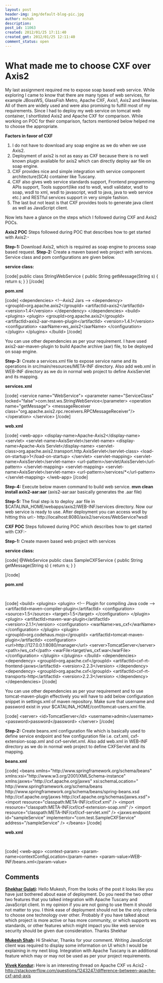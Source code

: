 ```yaml
---
layout: post
header-img: img/default-blog-pic.jpg
author: mshah
description: 
post_id: 11063
created: 2012/01/25 17:11:40
created_gmt: 2012/01/25 12:11:40
comment_status: open
---
```


# What made me to choose CXF over Axis2

<p>My last assignment required me to expose soap based web service. While exploring I came to know that there are many types of web services, for example  JBossWS, GlassFish Metro, Apache CXF, Axis1, Axis2 and likewise. All of them are widely used and were also promising to fulfill most of my requirements. Since I had to deploy my web service on tomcat web container, I shortlisted Axis2 and Apache CXF for comparison. While working on POC for their comparison, factors mentioned below helped me to choose the appropriate.</p>
<p><strong>Factors in favor of CXF</strong>
<!--more-->
<ol>
    <li>I do not have to download any soap engine as we do when we use Axis2.</li>
    <li>Deployment of axis2 is not as easy as CXF because there is no well known plugin available for axis2 which can directly deploy aar file on soap engine.</li>
    <li>CXF provides nice and simple integration with service component architecture(SCA) container like Tuscany.</li>
    <li>CXF also gives web service standards support, Frontend programming APIs support, Tools support(like xsd to wsdl, wsdl validator, wsdl to soap, wsdl to xml, wsdl to javascript, wsdl to java, java to web service  etc.) and RESTful services support in very simple fashion.</li>
    <li>The last but not least is that CXF provides tools to generate java client as well as JavaScript client.</li></p>
<p></ol>
Now lets have a glance on the steps which I followed during CXF and Axis2 POCs.</p>
<p><strong>Axis2 POC</strong>
Steps followed during POC that describes how to get started with Axis2:-</p>
<p><strong>Step-1:</strong> Download Axis2, which is required as soap engine to process soap based request.
<strong>Step-2:</strong> Create a maven based web project with services. Service class and pom configurations are given below.</p>
<p><strong>service class:</strong></p>
<p>[code]
public class StringWebService {
    public String getMessage(String s) {
        return s;
    }
}
[/code]</p>
<p><strong>pom.xml</strong></p>
<p>[code]
&lt;dependencies&gt;
        &lt;!--Axis2 Jars --&gt;
        &lt;dependency&gt;
            &lt;groupId&gt;org.apache.axis2&lt;/groupId&gt;
            &lt;artifactId&gt;axis2&lt;/artifactId&gt;
            &lt;version&gt;1.4&lt;/version&gt;
        &lt;/dependency&gt;
    &lt;/dependencies&gt;
    &lt;build&gt;
        &lt;plugins&gt;
            &lt;plugin&gt;
                &lt;groupId&gt;org.apache.axis2&lt;/groupId&gt;
                &lt;artifactId&gt;axis2-aar-maven-plugin&lt;/artifactId&gt;
                &lt;version&gt;1.4.1&lt;/version&gt;
                &lt;configuration&gt;
                    &lt;aarName&gt;ws_axis2&lt;/aarName&gt;
                &lt;/configuration&gt;
            &lt;/plugin&gt;
        &lt;/plugins&gt;
    &lt;/build&gt;
[/code]</p>
<p>You can use other dependencies as per your requirement. I have used axis2-aar-maven-plugin to build Apache archive (aar) file, to be deployed on soap engine.</p>
<p><strong>Step-3:</strong> Create a services.xml file to expose service name and its operations in src/main/resources/META-INF directory. Also add web.xml in WEB-INF directory as we do in normal web project to define AxisServlet and its mapping.</p>
<p><strong>services.xml</strong></p>
<p>[code]
&lt;service name=&quot;WebService&quot;&gt;
    &lt;parameter name=&quot;ServiceClass&quot; locked=&quot;false&quot;&gt;com.test.ws.StringWebService&lt;/parameter&gt;
    &lt;operation name=&quot;getMessage&quot;&gt;
        &lt;messageReceiver class=&quot;org.apache.axis2.rpc.receivers.RPCMessageReceiver&quot;/&gt;
    &lt;/operation&gt;
&lt;/service&gt;
[/code]</p>
<p><strong>web.xml</strong></p>
<p>[code]
&lt;web-app&gt;
    &lt;display-name&gt;Apache-Axis2&lt;/display-name&gt;
    &lt;servlet&gt;
        &lt;servlet-name&gt;AxisServlet&lt;/servlet-name&gt;
        &lt;display-name&gt;Apache-Axis Servlet&lt;/display-name&gt;
        &lt;servlet-class&gt;org.apache.axis2.transport.http.AxisServlet&lt;/servlet-class&gt;
        &lt;load-on-startup&gt;1&lt;/load-on-startup&gt;
    &lt;/servlet&gt;
    &lt;servlet-mapping&gt;
        &lt;servlet-name&gt;AxisServlet&lt;/servlet-name&gt;
        &lt;url-pattern&gt;/servlet/AxisServlet&lt;/url-pattern&gt;
    &lt;/servlet-mapping&gt;
    &lt;servlet-mapping&gt;
        &lt;servlet-name&gt;AxisServlet&lt;/servlet-name&gt;
        &lt;url-pattern&gt;/services/*&lt;/url-pattern&gt;
    &lt;/servlet-mapping&gt;
&lt;/web-app&gt;
[/code]</p>
<p><strong>Step-4:</strong> Execute below maven command to build web service.
<strong>mvn clean install axis2-aar:aar</strong>
(axis2-aar:aar basically generates the .aar file)</p>
<p><strong>Step-5:</strong> The final step is to deploy .aar file in $CATALINA_HOME/webapps/axis2/WEB-INF/services directory. Now our web service is ready to use.
After deployment you can access wsdl by hitting this url:- http://localhost:8080/axis2/services/WebService?wsdl</p>
<p><strong>CXF POC</strong>
Steps followed during POC which describes how to get started with CXF:-</p>
<p><strong>Step-1:</strong> Create maven based web project with services</p>
<p><strong>service class:</strong></p>
<p>[code]
@WebService
public class SampleCXFService {
    public String getMessage(String s) {
        return s;
    }
}</p>
<p>[/code]</p>
<p><strong>pom.xml</strong></p>
<p>&nbsp;</p>
<p>[code]
&lt;build&gt;
        &lt;plugins&gt;
            &lt;plugin&gt;
                &lt;!-- Plugin for compiling Java code --&gt;
                &lt;artifactId&gt;maven-compiler-plugin&lt;/artifactId&gt;
                &lt;configuration&gt;
                    &lt;source&gt;1.5&lt;/source&gt;
                    &lt;target&gt;1.5&lt;/target&gt;
                &lt;/configuration&gt;
            &lt;/plugin&gt;
            &lt;plugin&gt;
                &lt;artifactId&gt;maven-war-plugin&lt;/artifactId&gt;
                &lt;version&gt;2.1.1&lt;/version&gt;
                &lt;configuration&gt;
                    &lt;warName&gt;ws_cxf&lt;/warName&gt;
                &lt;/configuration&gt;
            &lt;/plugin&gt;
            &lt;plugin&gt;
                &lt;groupId&gt;org.codehaus.mojo&lt;/groupId&gt;
                &lt;artifactId&gt;tomcat-maven-plugin&lt;/artifactId&gt;
                &lt;configuration&gt;
                    &lt;url&gt;http://127.0.0.1:8080/manager&lt;/url&gt;
                    &lt;server&gt;TomcatServer&lt;/server&gt;
                    &lt;path&gt;/ws_cxf&lt;/path&gt;
                    &lt;warFile&gt;target/ws_cxf.war&lt;/warFile&gt;
                &lt;/configuration&gt;
            &lt;/plugin&gt;
        &lt;/plugins&gt;
    &lt;/build&gt;
    &lt;dependencies&gt;
        &lt;dependency&gt;
            &lt;groupId&gt;org.apache.cxf&lt;/groupId&gt;
            &lt;artifactId&gt;cxf-rt-frontend-jaxws&lt;/artifactId&gt;
            &lt;version&gt;2.2.3&lt;/version&gt;
        &lt;/dependency&gt;
        &lt;dependency&gt;
            &lt;groupId&gt;org.apache.cxf&lt;/groupId&gt;
            &lt;artifactId&gt;cxf-rt-transports-http&lt;/artifactId&gt;
            &lt;version&gt;2.2.3&lt;/version&gt;
        &lt;/dependency&gt;
    &lt;/dependencies&gt;
[/code]</p>
<p>You can use other dependencies as per your requirement and to use tomcat-maven-plugin effectively you will have to add below configuration snippet in settings.xml of maven repository. Make sure that username and password exist in your $CATALINA_HOME/conf/tomcat-users.xml file.</p>
<p>[code]
&lt;server&gt;
    &lt;id&gt;TomcatServer&lt;/id&gt;
    &lt;username&gt;admin&lt;/username&gt;
    &lt;password&gt;password&lt;/password&gt;
&lt;/server&gt;
[/code]</p>
<p><strong>Step-2:</strong> Create beans.xml configuration file which is basically used to define service endpoint and few configuration file i.e. cxf.xml, cxf-extension-soap.xml and cxf-servlet.xml. Also add web.xml in WEB-INF directory as we do in normal web project to define CXFServlet and its mapping.</p>
<p><strong>beans.xml</strong></p>
<p>[code]
&lt;beans xmlns=&quot;http://www.springframework.org/schema/beans&quot;
    xmlns:xsi=&quot;http://www.w3.org/2001/XMLSchema-instance&quot;
    xmlns:jaxws=&quot;http://cxf.apache.org/jaxws&quot;
    xsi:schemaLocation=&quot;
http://www.springframework.org/schema/beans http://www.springframework.org/schema/beans/spring-beans.xsd
http://cxf.apache.org/jaxws http://cxf.apache.org/schemas/jaxws.xsd&quot;&gt;
    &lt;import resource=&quot;classpath:META-INF/cxf/cxf.xml&quot; /&gt;
    &lt;import resource=&quot;classpath:META-INF/cxf/cxf-extension-soap.xml&quot; /&gt;
    &lt;import resource=&quot;classpath:META-INF/cxf/cxf-servlet.xml&quot; /&gt;
    &lt;jaxws:endpoint id=&quot;sampleService&quot;
      implementor=&quot;com.test.SampleCXFService&quot;
      address=&quot;/sampleService&quot; /&gt;
&lt;/beans&gt;
[/code]</p>
<p><strong>
web.xml</strong></p>
<p>&nbsp;</p>
<p>[code]
&lt;web-app&gt;
    &lt;context-param&gt;
        &lt;param-name&gt;contextConfigLocation&lt;/param-name&gt;
        &lt;param-value&gt;WEB-INF/beans.xml&lt;/param-value&gt;</p>

## Comments

**[Shekhar Gulati](#7176 "2012-01-28 20:58:23"):** Hello Mukesh, From the looks of the post it looks like you have just bothered about ease of deployment. Do you need the two other two features that you talked integration with Apache Tuscany and JavaScript client. In my opinion if you are not going to use them it should not matter to you. I think ease of deployment should not be the only criteria to choose one technology over other. Probably if you have talked about which project is more active or has more community, or which supports ws standards, or other features which might impact you like web service security should be given due consideration. Thanks Shekhar

**[Mukesh Shah](#7222 "2012-01-30 10:38:12"):** Hi Shekhar, Thanks for your comment. Writing JavaScript client was required to display some information on UI which I would be explaining in my next blog. Integration with Apache Tuscany is an additional feature which may or may not be used as per your project requirements.

**[Vivek Kondur](#7463 "2012-02-08 11:03:54"):** Here is an interesting thread on Apache CXF vs Acis2 - http://stackoverflow.com/questions/1243247/difference-between-apache-cxf-and-axis

